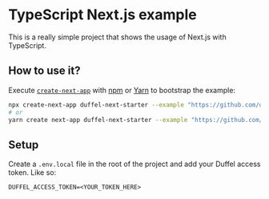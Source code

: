 # TypeScript Next.js example

This is a really simple project that shows the usage of Next.js with TypeScript.

## How to use it?

Execute [`create-next-app`](https://github.com/vercel/next.js/tree/canary/packages/create-next-app) with [npm](https://docs.npmjs.com/cli/init) or [Yarn](https://yarnpkg.com/lang/en/docs/cli/create/) to bootstrap the example:

```bash
npx create-next-app duffel-next-starter --example "https://github.com/duffelhq/duffel-api-javascript/tree/main/examples/with-next"
# or
yarn create next-app duffel-next-starter --example "https://github.com/duffelhq/duffel-api-javascript/tree/main/examples/with-next"
```

## Setup

Create a `.env.local` file in the root of the project and add your Duffel access token. Like so:

```
DUFFEL_ACCESS_TOKEN=<YOUR_TOKEN_HERE>
```
